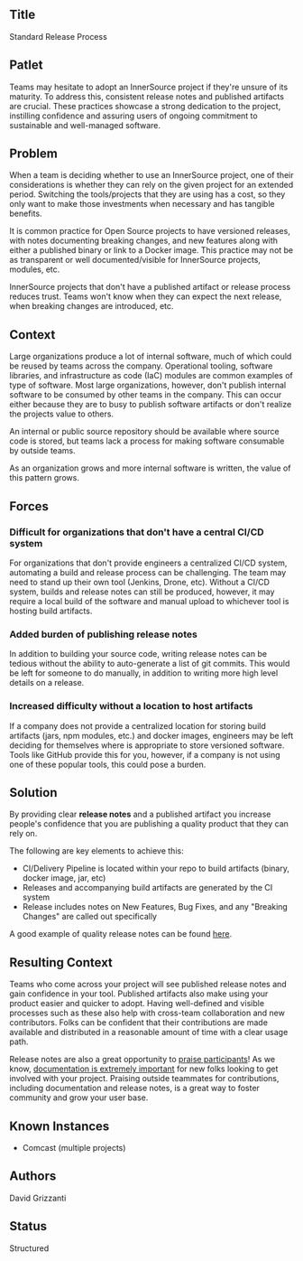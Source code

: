 ## Title

Standard Release Process

## Patlet

Teams may hesitate to adopt an InnerSource project if they're unsure of its maturity. To address this, consistent release notes and published artifacts are crucial. These practices showcase a strong dedication to the project, instilling confidence and assuring users of ongoing commitment to sustainable and well-managed software.

## Problem

When a team is deciding whether to use an InnerSource project, one of their considerations is whether they can rely on the given project for an extended period. Switching the tools/projects that they are using has a cost, so they only want to make those investments when necessary and has tangible benefits.

It is common practice for Open Source projects to have versioned releases, with notes documenting breaking changes, and new features along with either a published binary or link to a Docker image. This practice may not be as transparent or well documented/visible for InnerSource projects, modules, etc.

InnerSource projects that don't have a published artifact or release process reduces trust. Teams won't know when they can expect the next release, when breaking changes are introduced, etc.

## Context

Large organizations produce a lot of internal software, much of which could be reused by teams across the company. Operational tooling, software libraries, and infrastructure as code (IaC) modules are common examples of type of software. Most large organizations, however, don't publish internal software to be consumed by other teams in the company. This can occur either because they are to busy to publish software artifacts or don't realize the projects value to others.

An internal or public source repository should be available where source code is stored, but teams lack a process for making software consumable by outside teams.

As an organization grows and more internal software is written, the value of this pattern grows.

## Forces

### Difficult for organizations that don't have a central CI/CD system

For organizations that don't provide engineers a centralized CI/CD system, automating a build and release process can be challenging. The team may need to stand up their own tool (Jenkins, Drone, etc). Without a CI/CD system, builds and release notes can still be produced, however, it may require a local build of the software and manual upload to whichever tool is hosting build artifacts.

### Added burden of publishing release notes

In addition to building your source code, writing release notes can be tedious without the ability to auto-generate a list of git commits. This would be left for someone to do manually, in addition to writing more high level details on a release.

### Increased difficulty without a location to host artifacts

If a company does not provide a centralized location for storing build artifacts (jars, npm modules, etc.) and docker images, engineers may be left deciding for themselves where is appropriate to store versioned software. Tools like GitHub provide this for you, however, if a company is not using one of these popular tools, this could pose a burden.

## Solution

By providing clear **release notes** and a published artifact you increase people's confidence that you are publishing a quality product that they can rely on.

The following are key elements to achieve this:

- CI/Delivery Pipeline is located within your repo to build artifacts (binary, docker image, jar, etc)
- Releases and accompanying build artifacts are generated by the CI system
- Release includes notes on New Features, Bug Fixes, and any "Breaking Changes" are called out specifically

A good example of quality release notes can be found [here](https://github.com/jaegertracing/jaeger/releases).

## Resulting Context

Teams who come across your project will see published release notes and gain confidence in your tool. Published artifacts also make using your product easier and quicker to adopt. Having well-defined and visible processes such as these also help with cross-team collaboration and new contributors. Folks can be confident that their contributions are made available and distributed in a reasonable amount of time with a clear usage path.

Release notes are also a great opportunity to [praise participants](praise-participants.md)! As we know, [documentation is extremely important](project-setup/base-documentation.md) for new folks looking to get involved with your project. Praising outside teammates for contributions, including documentation and release notes, is a great way to foster community and grow your user base.

## Known Instances

* Comcast (multiple projects)

## Authors

David Grizzanti

## Status

Structured
